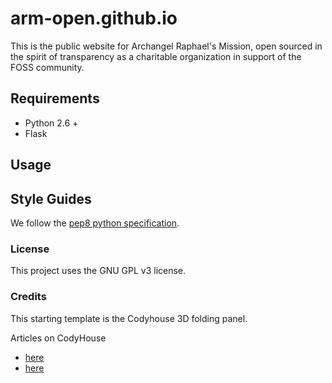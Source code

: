 # arm-open.github.io
This is the public website for Archangel Raphael's Mission, open sourced in the spirit of transparency as a charitable organization in support of the FOSS community.


<!-- TODO add table of contents -->

## Requirements
- Python 2.6 +
- Flask

## Usage




## Style Guides
We follow the [pep8 python specification](https://www.python.org/dev/peps/pep-0008/). 


### License
This project uses the GNU GPL v3 license.

### Credits
This starting template is the Codyhouse 3D folding panel.

Articles on CodyHouse 
- [here](http://codyhouse.co/?p=683) 
- [here](https://codyhouse.co/gem/3d-folding-panel/)
